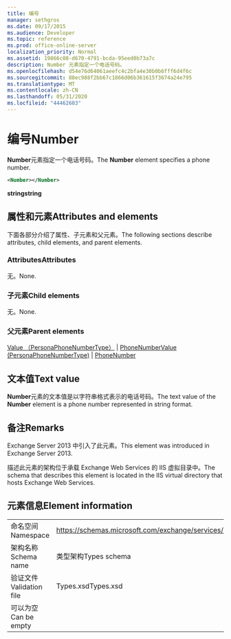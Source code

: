 ```yaml
---
title: 编号
manager: sethgros
ms.date: 09/17/2015
ms.audience: Developer
ms.topic: reference
ms.prod: office-online-server
localization_priority: Normal
ms.assetid: 19866c08-d670-4791-bcda-95eed0b73a7c
description: Number 元素指定一个电话号码。
ms.openlocfilehash: d54e76d64061aeefc4c2bfa4e30b0b6fff6d4f6c
ms.sourcegitcommit: 88ec988f2bb67c1866d06b361615f3674a24e795
ms.translationtype: MT
ms.contentlocale: zh-CN
ms.lasthandoff: 05/31/2020
ms.locfileid: "44462603"
---
```

# <a name="number"></a><span data-ttu-id="81648-103">编号</span><span class="sxs-lookup"><span data-stu-id="81648-103">Number</span></span>

<span data-ttu-id="81648-104">**Number**元素指定一个电话号码。</span><span class="sxs-lookup"><span data-stu-id="81648-104">The **Number** element specifies a phone number.</span></span> 
  
```XML
<Number></Number>
```

 <span data-ttu-id="81648-105">**string**</span><span class="sxs-lookup"><span data-stu-id="81648-105">**string**</span></span>
## <a name="attributes-and-elements"></a><span data-ttu-id="81648-106">属性和元素</span><span class="sxs-lookup"><span data-stu-id="81648-106">Attributes and elements</span></span>

<span data-ttu-id="81648-107">下面各部分介绍了属性、子元素和父元素。</span><span class="sxs-lookup"><span data-stu-id="81648-107">The following sections describe attributes, child elements, and parent elements.</span></span>
  
### <a name="attributes"></a><span data-ttu-id="81648-108">Attributes</span><span class="sxs-lookup"><span data-stu-id="81648-108">Attributes</span></span>

<span data-ttu-id="81648-109">无。</span><span class="sxs-lookup"><span data-stu-id="81648-109">None.</span></span>
  
### <a name="child-elements"></a><span data-ttu-id="81648-110">子元素</span><span class="sxs-lookup"><span data-stu-id="81648-110">Child elements</span></span>

<span data-ttu-id="81648-111">无。</span><span class="sxs-lookup"><span data-stu-id="81648-111">None.</span></span>
  
### <a name="parent-elements"></a><span data-ttu-id="81648-112">父元素</span><span class="sxs-lookup"><span data-stu-id="81648-112">Parent elements</span></span>

<span data-ttu-id="81648-113">[Value （PersonaPhoneNumberType）](value-personaphonenumbertype.md)  | [PhoneNumber](phonenumber.md)</span><span class="sxs-lookup"><span data-stu-id="81648-113">[Value (PersonaPhoneNumberType)](value-personaphonenumbertype.md) | [PhoneNumber](phonenumber.md)</span></span>
  
## <a name="text-value"></a><span data-ttu-id="81648-114">文本值</span><span class="sxs-lookup"><span data-stu-id="81648-114">Text value</span></span>

<span data-ttu-id="81648-115">**Number**元素的文本值是以字符串格式表示的电话号码。</span><span class="sxs-lookup"><span data-stu-id="81648-115">The text value of the **Number** element is a phone number represented in string format.</span></span> 
  
## <a name="remarks"></a><span data-ttu-id="81648-116">备注</span><span class="sxs-lookup"><span data-stu-id="81648-116">Remarks</span></span>

<span data-ttu-id="81648-117">Exchange Server 2013 中引入了此元素。</span><span class="sxs-lookup"><span data-stu-id="81648-117">This element was introduced in Exchange Server 2013.</span></span>
  
<span data-ttu-id="81648-118">描述此元素的架构位于承载 Exchange Web Services 的 IIS 虚拟目录中。</span><span class="sxs-lookup"><span data-stu-id="81648-118">The schema that describes this element is located in the IIS virtual directory that hosts Exchange Web Services.</span></span>
  
## <a name="element-information"></a><span data-ttu-id="81648-119">元素信息</span><span class="sxs-lookup"><span data-stu-id="81648-119">Element information</span></span>

|||
|:-----|:-----|
|<span data-ttu-id="81648-120">命名空间</span><span class="sxs-lookup"><span data-stu-id="81648-120">Namespace</span></span>  <br/> |https://schemas.microsoft.com/exchange/services/2006/types  <br/> |
|<span data-ttu-id="81648-121">架构名称</span><span class="sxs-lookup"><span data-stu-id="81648-121">Schema name</span></span>  <br/> |<span data-ttu-id="81648-122">类型架构</span><span class="sxs-lookup"><span data-stu-id="81648-122">Types schema</span></span>  <br/> |
|<span data-ttu-id="81648-123">验证文件</span><span class="sxs-lookup"><span data-stu-id="81648-123">Validation file</span></span>  <br/> |<span data-ttu-id="81648-124">Types.xsd</span><span class="sxs-lookup"><span data-stu-id="81648-124">Types.xsd</span></span>  <br/> |
|<span data-ttu-id="81648-125">可以为空</span><span class="sxs-lookup"><span data-stu-id="81648-125">Can be empty</span></span>  <br/> ||
   

